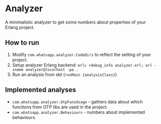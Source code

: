 # Analyzer

A minimalistic analyzer to get some numbers about properties of your Erlang 
project.

## How to run

1. Modify `com.whatsapp.analyzer.CodeDirs` to reflect the setting of your 
   project.
2. Setup analyzer Erlang backend: 
   `erlc +debug_info analyzer.erl; erl -sname analyzer@localhost -pa .`
3. Run an analysis from sbt (`runMain {analysisClass}`)

## Implemented analyses

- `com.whatsapp.analyzer.OtpFunsUsage` - gathers data about which functions from
OTP libs are used in the project.
- `com.whatsapp.analyzer.Behaviours` - numbers about implemented behaviours.
